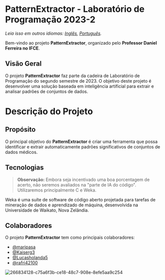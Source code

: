 # PatternExtractor - Laboratório de Programação 2023-2

_Leia isso em outros idiomas: [Inglês](README.md), [Português](README.br.md)._

Bem-vindo ao projeto **PatternExtractor**, organizado pelo **Professor Daniel Ferreira no IFCE**.

## Visão Geral
O projeto **PatternExtractor** faz parte da cadeira de Laboratório de Programação do segundo semestre de 2023. O objetivo deste projeto é desenvolver uma solução baseada em inteligência artificial para extrair e analisar padrões de conjuntos de dados.

# Descrição do Projeto
## Propósito
O principal objetivo do **PatternExtractor** é criar uma ferramenta que possa identificar e extrair automaticamente padrões significativos de conjuntos de dados médicos.

## Tecnologias
> **Observação:** Embora seja incentivado uma boa porcentagem de acerto, não seremos avaliados na "parte de IA do código".
Utilizaremos principalmente C e Weka.

Weka é uma suíte de software de código aberto projetada para tarefas de mineração de dados e aprendizado de máquina, desenvolvida na Universidade de Waikato, Nova Zelândia.

## Colaboradores

O projeto **PatternExtractor** tem como principais colaboradores:

- [@maripasa](https://github.com/maripasa)
- [@Kaiserg3](https://github.com/Kaiserg3)
- [@Lucasholanda5](https://github.com/Lucasholanda5)
- [@rafri42100](https://github.com/rafri41200)


![266834128-c75a6f3b-ce18-48c7-908e-8efe5aa9c254](https://github.com/maripasa/PatternExtractor/assets/123270648/be891264-39b2-4ff1-9551-bb95f52ce82c)
